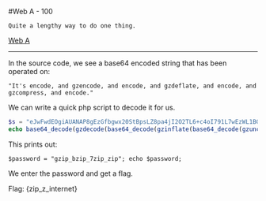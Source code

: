 #Web A - 100
	
	Quite a lengthy way to do one thing.

[Web A](http://web.camsctf.com/10)

---------------

In the source code, we see a base64 encoded string that has been operated on:

`"It's encode, and gzencode, and encode, and gzdeflate, and encode, and gzcompress, and encode."`

We can write a quick php script to decode it for us.

```php
$s = "eJwFwdEOgiAUANAP8gEzGfbgwx20StBpsLZ8pa4jI2O2TL6+c4oI791L7wEzWL1BGBMyzy6MfMGpCKuEFlMeH/J5F85z475qIKJCVkx1pJ3bEtldfU1Y6pQN1jGqoYdG5Zkh+mP18JPiFBpYc1Fz3io83I5qk7SsWpYLFWeAsvwDZNoqeQ==";
echo base64_decode(gzdecode(base64_decode(gzinflate(base64_decode(gzuncompress(base64_decode($s)))))));
```

This prints out:

`$password = "gzip_bzip_7zip_zip"; echo $password;`

We enter the password and get a flag.

Flag: {zip_z_internet}